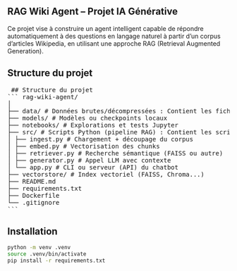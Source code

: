 ## RAG Wiki Agent – Projet IA Générative

Ce projet vise à construire un agent intelligent capable de répondre automatiquement à des questions en langage naturel à partir d’un corpus d’articles Wikipedia, en utilisant une approche RAG (Retrieval Augmented Generation).

## Structure du projet


<pre lang="md"> ## Structure du projet 
``` rag-wiki-agent/
│
├── data/ # Données brutes/décompressées : Contient les fichiers bruts d'articles Wikipedia.
├── models/ # Modèles ou checkpoints locaux
├── notebooks/ # Explorations et tests Jupyter
├── src/ # Scripts Python (pipeline RAG) : Contient les scripts pour ingestion, embeddings, recherche et génération.
│ ├── ingest.py # Chargement + découpage du corpus
│ ├── embed.py # Vectorisation des chunks
│ ├── retriever.py # Recherche sémantique (FAISS ou autre)
│ ├── generator.py # Appel LLM avec contexte
│ └── app.py # CLI ou serveur (API) du chatbot
├── vectorstore/ # Index vectoriel (FAISS, Chroma...)
├── README.md
├── requirements.txt
├── Dockerfile
└── .gitignore 
``` </pre>


##  Installation

```bash
python -m venv .venv
source .venv/bin/activate
pip install -r requirements.txt
